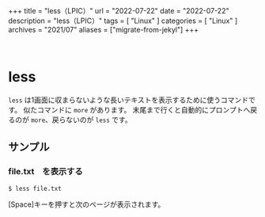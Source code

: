 +++
title = "less（LPIC）"
url = "2022-07-22"
date = "2022-07-22"
description = "less（LPIC）"
tags = [
  "Linux"
]
categories = [
  "Linux"
]
archives = "2021/07"
aliases = ["migrate-from-jekyl"]
+++

<br>

# less

`less` は1画面に収まらないような長いテキストを表示するために使うコマンドです。
似たコマンドに `more` があります。
末尾まで行くと自動的にプロンプトへ戻るのが `more`、戻らないのが `less` です。

## サンプル

### file.txt　を表示する

```
$ less file.txt
```

[Space]キーを押すと次のページが表示されます。
